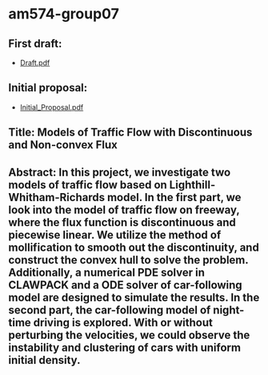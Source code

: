 # am574-group07

## First draft:

* [Draft.pdf](First_Draft/Draft.pdf)

## Initial proposal:

* [Initial_Proposal.pdf](initial_proposal/Initial_Proposal.pdf)

## Title: Models of Traffic Flow with Discontinuous and Non-convex Flux

## Abstract: In this project, we investigate two models of traffic flow based on Lighthill-Whitham-Richards model. In the first part, we look into the model of traffic flow on freeway, where the flux function is discontinuous and piecewise linear. We utilize the method of mollification to smooth out the discontinuity, and construct the convex hull to solve the problem. Additionally, a numerical PDE solver in CLAWPACK and a ODE solver of car-following model are designed to simulate the results. In the second part, the car-following model of night-time driving is explored. With or without perturbing the velocities, we could observe the instability and clustering of cars with uniform initial density.
